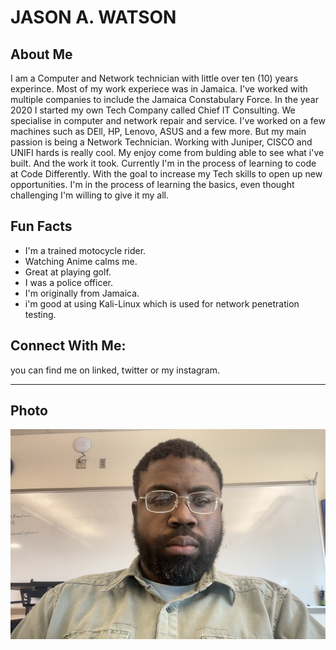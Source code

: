 # JASON A. WATSON

## About Me
I am a Computer and Network technician with little over ten (10) years experince. Most of my work experiece was in Jamaica. I've worked with multiple companies to include the Jamaica Constabulary Force. In the year 2020 I started my own Tech Company called Chief IT Consulting. We specialise in computer and network repair and service. I've worked on a few machines such as DEll, HP, Lenovo, ASUS and a few more. But my main passion is being a Network Technician. Working with Juniper, CISCO and UNIFI hards is really cool. My enjoy come from bulding able to see what i've built. And the work it took.
Currently I'm in the process of learning to code at Code Differently. With the goal to increase my Tech skills to open up new opportunities. I'm in the process of learning the basics, even thought challenging I'm willing to give it my all.

## Fun Facts

- I'm a trained motocycle rider.
- Watching Anime calms me.
- Great at playing golf.
- I was a police officer.
- I'm originally from Jamaica.
- i'm good at using Kali-Linux which is used for network penetration testing.

## Connect With Me:
you can find me on linked, twitter or my instagram.

---

## Photo
![MyPhoto](image/MyPhoto.jpg)
